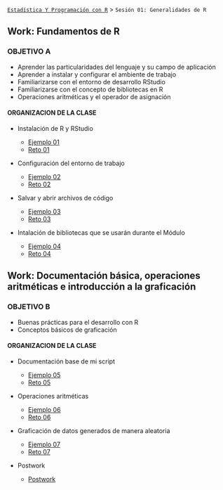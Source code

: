 [`Estadística Y Programación con R`](../Readme.md) > `Sesión 01: Generalidades de R`

## Work: Fundamentos de R

### OBJETIVO A
- Aprender las particularidades del lenguaje y su campo de aplicación
- Aprender a instalar y configurar el ambiente de trabajo
- Familiarizarse con el entorno de desarrollo RStudio
- Familiarizarse con el concepto de bibliotecas en R
- Operaciones aritméticas y el operador de asignación

#### ORGANIZACION DE LA CLASE 

- Instalación de R y RStudio
	- [Ejemplo 01](Ejemplo-01)
	- [Reto 01](Reto-01)

- Configuración del entorno de trabajo
	- [Ejemplo 02](Ejemplo-02)
	- [Reto 02](Reto-02)

- Salvar y abrir archivos de código
	- [Ejemplo 03](Ejemplo-03)
	- [Reto 03](Reto-03)

- Intalación de bibliotecas que se usarán durante el Módulo
	- [Ejemplo 04](Ejemplo-04)
	- [Reto 04](Reto-04)

## Work: Documentación básica, operaciones aritméticas e introducción a la graficación

### OBJETIVO B

- Buenas prácticas para el desarrollo con R
- Conceptos básicos de graficación

#### ORGANIZACION DE LA CLASE 

- Documentación base de mi script
	- [Ejemplo 05](Ejemplo-05)
	- [Reto 05](Reto-05)

- Operaciones aritméticas
	- [Ejemplo 06](Ejemplo-06)
	- [Reto 06](Reto-06)

- Graficación de datos generados de manera aleatoria
	- [Ejemplo 07](Ejemplo-07)
	- [Reto 07](Reto-07)

- Postwork
	- [Postwork](Postwork)
